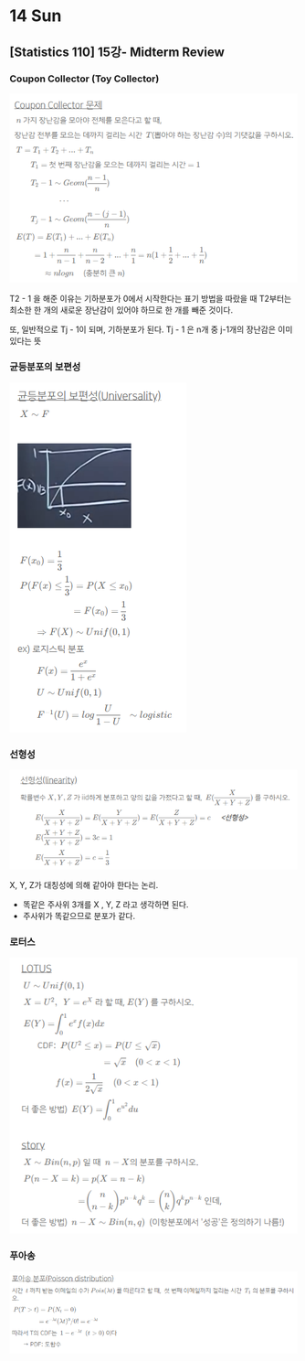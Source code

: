 # 14 Sun

## \[Statistics 110\] 15강- Midterm Review

### Coupon Collector \(Toy Collector\)

![](../../.gitbook/assets/image%20%28405%29.png)

T2 - 1 을 해준 이유는 기하분포가 0에서 시작한다는 표기 방법을 따랐을 때 T2부터는 최소한 한 개의 새로운 장난감이 있어야 하므로 한 개를 빼준 것이다.

또, 일반적으로 Tj - 1이 되며, 기하분포가 된다. Tj - 1 은 n개 중 j-1개의 장난감은 이미 있다는 뜻

### 균등분포의 보편성

![](../../.gitbook/assets/image%20%28403%29.png)

### 선형성

![](../../.gitbook/assets/image%20%28404%29.png)

X, Y, Z가 대칭성에 의해 같아야 한다는 논리.

* 똑같은 주사위 3개를 X , Y,  Z 라고 생각하면 된다.
* 주사위가 똑같으므로 분포가 같다.

### 로터스

![](../../.gitbook/assets/image%20%28402%29.png)

### 푸아송

![](../../.gitbook/assets/image%20%28406%29.png)



